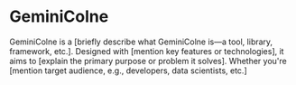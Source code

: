 # GeminiColne
GeminiColne is a [briefly describe what GeminiColne is—a tool, library, framework, etc.]. Designed with [mention key features or technologies], it aims to [explain the primary purpose or problem it solves]. Whether you're [mention target audience, e.g., developers, data scientists, etc.]
